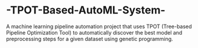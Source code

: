 # -TPOT-Based-AutoML-System-
A machine learning pipeline automation project that uses TPOT (Tree-based Pipeline Optimization Tool) to automatically discover the best model and preprocessing steps for a given dataset using genetic programming.
